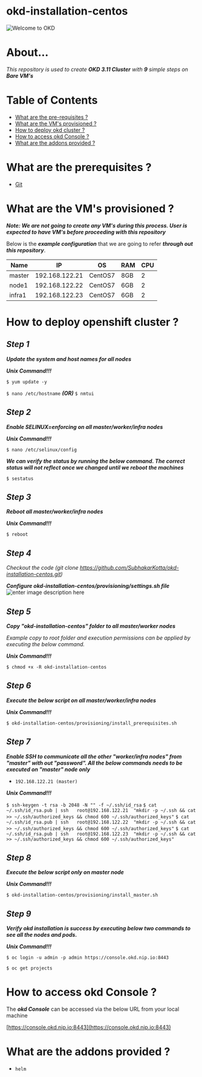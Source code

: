 # okd-installation-centos

![Welcome to OKD](https://lh3.googleusercontent.com/OBGT85EIBjT43vxUsI0Pmhl68NmYxqOUbBuTjRivjP24t5r38ft0ioTNuEV0IAyV3izoadJsdYIlnw)

# About...

*This repository is used to create ***OKD 3.11 Cluster*** with **9** simple steps on ***Bare VM's****

# Table of Contents

* [What are the pre-requisites ?](#prerequisites)
* [What are the VM's provisioned ?](#configuration)
* [How to deploy okd cluster ?](#deploy)
* [How to access okd Console ?](#console)
* [What are the addons provided ?](#addons)

<a id="prerequisites"></a>

# What are the prerequisites ?
* [Git](https://git-scm.com/downloads "Git")
   
<a id="configuration"></a>

# What are the VM's provisioned ?

***Note: We are not going to create any VM's during this process. User is expected to have VM's before proceeding with this repository***

Below is the ***example configuration*** that we are going to refer ***through out this repository***.

Name|IP |OS |RAM |CPU|
|---|---|---|---|---|
master |192.168.122.21|CentOS7|8GB|2|
node1 |192.168.122.22|CentOS7|6GB|2|
infra1 |192.168.122.23|CentOS7|6GB|2|

<a id="deploy"></a>

# How to deploy openshift cluster ?

## ***Step 1***
 
***Update the system and host names for all nodes***

***Unix Command!!!***

`$ yum update -y`

`$ nano /etc/hostname`  ***(OR)***   `$ nmtui`

## ***Step 2***

  ***Enable SELINUX=enforcing on all master/worker/infra nodes***
  

***Unix Command!!!***

`$ nano /etc/selinux/config`

***We can verify the status by running the below command. The correct status will not reflect once we changed until we reboot the machines***

`$ sestatus`


## ***Step 3***

  ***Reboot all master/worker/infra nodes***
 
 
***Unix Command!!!***

`$ reboot`
     
## ***Step 4***  

*Checkout the code (git clone https://github.com/SubhakarKotta/okd-installation-centos.git)*

***Configure okd-installation-centos/provisioning/settings.sh file***
  ![enter image description here](https://lh3.googleusercontent.com/zbeRg_vHfpg0iG0w70E0u6T-PEfK8czIN7FywGoaTOyo-giHgYI8ABg7s8WQOINds4sFNDbvkWqyZQ)
## ***Step 5***  

***Copy "okd-installation-centos" folder to all master/worker nodes***

  
*Example copy to root folder and execution permissions can be applied by executing the below command.*
 

***Unix Command!!!***

`$ chmod +x -R okd-installation-centos`


## ***Step 6***

***Execute the below script on all master/worker/infra nodes***

***Unix Command!!!***

`$ okd-installation-centos/provisioning/install_prerequisites.sh`
  
## ***Step 7***

***Enable SSH to communicate all the other "worker/infra nodes" from "master" with out "password". All the below commands needs to be executed on "master" node only***

* `192.168.122.21 (master)`
  
***Unix Command!!!***

`$ ssh-keygen -t rsa -b 2048 -N "" -f ~/.ssh/id_rsa`
`$ cat ~/.ssh/id_rsa.pub | ssh   root@192.168.122.21  "mkdir -p ~/.ssh && cat >> ~/.ssh/authorized_keys && chmod 600 ~/.ssh/authorized_keys"`
`$ cat ~/.ssh/id_rsa.pub | ssh   root@192.168.122.22  "mkdir -p ~/.ssh && cat >> ~/.ssh/authorized_keys && chmod 600 ~/.ssh/authorized_keys"`
`$ cat ~/.ssh/id_rsa.pub | ssh   root@192.168.122.23  "mkdir -p ~/.ssh && cat >> ~/.ssh/authorized_keys && chmod 600 ~/.ssh/authorized_keys"`

## ***Step 8***

***Execute the below script only on master node***

***Unix Command!!!***

`$ okd-installation-centos/provisioning/install_master.sh`

## ***Step 9***

***Verify okd installation is success by executing below two commands to see all the nodes and pods.***

***Unix Command!!!***
  
`$ oc login -u admin -p admin https://console.okd.nip.io:8443`

`$ oc get projects`

  <a id="console"></a>

# How to access okd Console ?

The ***okd Console*** can be accessed via the below URL from your local machine   

[https://console.okd.nip.io:8443](https://console.okd.nip.io:8443)


<a id="addons"></a>
# What are the addons provided ?

* `helm`
